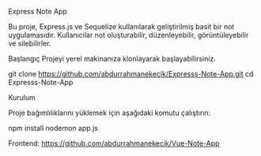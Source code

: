 Express Note App

Bu proje, Express.js ve Sequelize kullanılarak geliştirilmiş basit bir not uygulamasıdır. Kullanıcılar not oluşturabilir, düzenleyebilir, görüntüleyebilir ve silebilirler.

Başlangıç
Projeyi yerel makinanıza klonlayarak başlayabilirsiniz.

git clone https://github.com/abdurrahmanekecik/Expresss-Note-App.git 
cd Expresss-Note-App

Kurulum

Proje bağımlılıklarını yüklemek için aşağıdaki komutu çalıştırın:

npm install
nodemon app.js

Frontend: https://github.com/abdurrahmanekecik/Vue-Note-App
